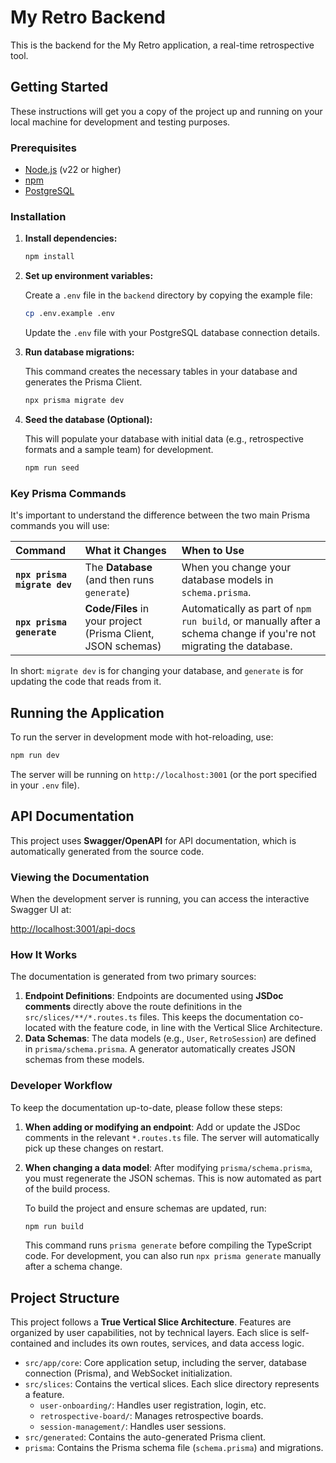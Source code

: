 # My Retro Backend

This is the backend for the My Retro application, a real-time retrospective tool.

## Getting Started

These instructions will get you a copy of the project up and running on your local machine for development and testing purposes.

### Prerequisites

- [Node.js](https://nodejs.org/en/) (v22 or higher)
- [npm](https://www.npmjs.com/)
- [PostgreSQL](https://www.postgresql.org/)

### Installation

1. **Install dependencies:**

   ```sh
   npm install
   ```

2. **Set up environment variables:**

   Create a `.env` file in the `backend` directory by copying the example file:

   ```sh
   cp .env.example .env
   ```

   Update the `.env` file with your PostgreSQL database connection details.

3. **Run database migrations:**

   This command creates the necessary tables in your database and generates the Prisma Client.

   ```sh
   npx prisma migrate dev
   ```

4. **Seed the database (Optional):**

   This will populate your database with initial data (e.g., retrospective formats and a sample team) for development.

   ```sh
   npm run seed
   ```

### Key Prisma Commands

It's important to understand the difference between the two main Prisma commands you will use:

| Command | What it Changes | When to Use |
| :--- | :--- | :--- |
| **`npx prisma migrate dev`** | The **Database** (and then runs `generate`) | When you change your database models in `schema.prisma`. |
| **`npx prisma generate`** | **Code/Files** in your project (Prisma Client, JSON schemas) | Automatically as part of `npm run build`, or manually after a schema change if you're not migrating the database. |

In short: `migrate dev` is for changing your database, and `generate` is for updating the code that reads from it.

## Running the Application

To run the server in development mode with hot-reloading, use:

```sh
npm run dev
```

The server will be running on `http://localhost:3001` (or the port specified in your `.env` file).

## API Documentation

This project uses **Swagger/OpenAPI** for API documentation, which is automatically generated from the source code.

### Viewing the Documentation

When the development server is running, you can access the interactive Swagger UI at:

[http://localhost:3001/api-docs](http://localhost:3001/api-docs)

### How It Works

The documentation is generated from two primary sources:

1. **Endpoint Definitions**: Endpoints are documented using **JSDoc comments** directly above the route definitions in the `src/slices/**/*.routes.ts` files. This keeps the documentation co-located with the feature code, in line with the Vertical Slice Architecture.
2. **Data Schemas**: The data models (e.g., `User`, `RetroSession`) are defined in `prisma/schema.prisma`. A generator automatically creates JSON schemas from these models.

### Developer Workflow

To keep the documentation up-to-date, please follow these steps:

1. **When adding or modifying an endpoint**: Add or update the JSDoc comments in the relevant `*.routes.ts` file. The server will automatically pick up these changes on restart.
2. **When changing a data model**: After modifying `prisma/schema.prisma`, you must regenerate the JSON schemas. This is now automated as part of the build process.

   To build the project and ensure schemas are updated, run:

   ```sh
   npm run build
   ```

   This command runs `prisma generate` before compiling the TypeScript code. For development, you can also run `npx prisma generate` manually after a schema change.

## Project Structure

This project follows a **True Vertical Slice Architecture**. Features are organized by user capabilities, not by technical layers. Each slice is self-contained and includes its own routes, services, and data access logic.

- `src/app/core`: Core application setup, including the server, database connection (Prisma), and WebSocket initialization.
- `src/slices`: Contains the vertical slices. Each slice directory represents a feature.
  - `user-onboarding/`: Handles user registration, login, etc.
  - `retrospective-board/`: Manages retrospective boards.
  - `session-management/`: Handles user sessions.
- `src/generated`: Contains the auto-generated Prisma client.
- `prisma`: Contains the Prisma schema file (`schema.prisma`) and migrations.
